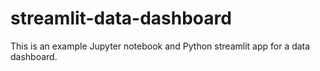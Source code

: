# streamlit-data-dashboard

This is an example Jupyter notebook and Python streamlit app for a data dashboard.

